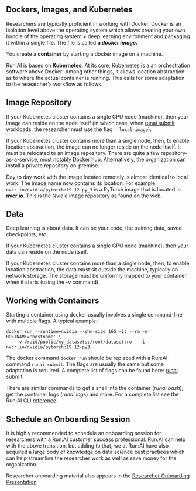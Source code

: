 ## Dockers, Images, and Kubernetes

Researchers are typically proficient in working with Docker. Docker is an isolation level above the operating system which allows creating your own bundle of the operating system + deep learning environment and packaging it within a single file. The file is called __a _docker image_.__

You create a __container__ by starting a docker image on a machine.

Run:AI is based on __Kubernetes__. At its core, Kubernetes is a an orchestration software above Docker: Among other things, it allows location abstraction as to where the actual container is running. This calls for some adaptation to the researcher's workflow as follows.

## Image Repository

If your Kubernetes cluster contains a single GPU node (machine), then your image can reside on the node itself (in which case, when [runai submit](../../Researcher/cli-reference/runai-submit.md) workloads, the researcher must use the flag ``--local-image``).

If your Kubernetes cluster contains more than a single node, then, to enable location abstraction, the image can no longer reside on the node itself.  It must be relocated to an image repository. There are quite a few repository-as-a-service, most notably <a href="https://hub.docker.com/" target="_self">Docker hub</a>. Alternatively, the organization can install a private repository on-premise.

Day to day work with the image located remotely is almost identical to local work. The image name now contains its location. For example, ``nvcr.io/nvidia/pytorch:19.12-py_3`` is a PyTorch image that is located in __nvcr.io__. This is the Nvidia image repository as found on the web. 

## Data

Deep learning is about data. It can be your code, the training data, saved checkpoints, etc.

If your Kubernetes cluster contains a single GPU node (machine), then your data can reside on the node itself.

If your Kubernetes cluster contains more than a single node, then, to enable location abstraction, the data must sit outside the machine, typically on network storage. The storage must be uniformly mapped to your container when it starts (using the -v command).

## Working with Containers 

Starting a container using docker usually involves a single command-line with multiple flags. A typical example: 

    docker run --runtime=nvidia --shm-size 16G -it --rm -e HOSTNAME='hostname' \
        -v /raid/public/my_datasets:/root/dataset:ro   -i  nvcr.io/nvidia/pytorch:19.12-py3

The docker command ``docker run`` should be replaced with a Run:AI command ``runai submit``. The flags are usually the same but some adaptation is required. A complete list of flags can be found here: [runai submit](../../Researcher/cli-reference/runai-submit.md). 

There are similar commands to get a shell into the container (_runai bash_), get the container logs (_runai logs_) and more. For a complete list see the Run:AI CLI [reference](../../Researcher/cli-reference/Introduction.md). 

## Schedule an Onboarding Session

It is highly recommended to schedule an onboarding session for researchers with a Run:AI customer success professional. Run:AI can help with the above transition, but adding to that, we at Run:AI have also acquired a large body of knowledge on data science best practices which can help streamline the researcher work as well as save money for the organization.

Researcher onboarding material also appears in the [Researcher Onboarding Presentation](../../Researcher/Presentations/Researcher-Onboarding-Presentation.md)

 